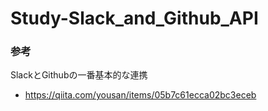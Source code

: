 # Study-Slack_and_Github_API

### 参考
SlackとGithubの一番基本的な連携
  - https://qiita.com/yousan/items/05b7c61ecca02bc3eceb

